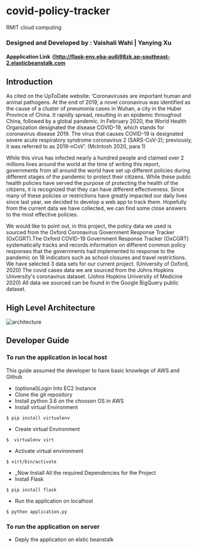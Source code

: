 
# covid-policy-tracker
RMIT cloud computing 

### Designed and Developed by : Vaishali Wahi | Yanying Xu
#### Appplication Link :[http://flask-env.eba-au6i98zk.ap-southeast-2.elasticbeanstalk.com

## Introduction
As cited on the UpToDate website: ‘Coronaviruses are important human and animal pathogens. At the end of 2019, a novel coronavirus was identified as the cause of a cluster of pneumonia cases in Wuhan, a city in the Hubei Province of China. It rapidly spread, resulting in an epidemic throughout China, followed by a global pandemic. In February 2020, the World Health Organization designated the disease COVID-19, which stands for coronavirus disease 2019. The virus that causes COVID-19 is designated severe acute respiratory syndrome coronavirus 2 (SARS-CoV-2); previously, it was referred to as 2019-nCoV’. (McIntosh 2020, para 1) 

While this virus has infected nearly a hundred people and claimed over 2 millions lives around the world at the time of writing this report, governments from all around the world have set up different policies during different stages of the pandemic to protect their citizens. While these public health policies have served the purpose of protecting the health of the citizens, it is recognized that they can have different effectiveness. Since many of these policies or restrictions have greatly impacted our daily lives since last year, we decided to develop a web app to track them. Hopefully from the current data we have collected, we can find some close answers to the most effective policies. 

We would like to point out, in this project, the policy data we used is sourced from the Oxford Coronavirus Government Response Tracker (OxCGRT).The Oxford COVID-19 Government Response Tracker (OxCGRT) systematically tracks and records information on different common policy responses that the governments had implemented to response to the pandemic on 18 indicators such as school closures and travel restrictions. We have selected 3 data sets for our current project. (University of Oxford, 2020) The covid cases data we are sourced from the Johns Hopkins University's coronavirus dataset. (Johns Hopkins University of Medicine 2020) All data we sourced can be found  in the Google BigQuery public dataset.

## High Level Architecture
![architecture](https://user-images.githubusercontent.com/55371863/106376056-a3b2d980-63e5-11eb-8565-ca46b6ce903c.png)

## Developer Guide
### To run the application in local host
This guide assumed the developer to have basic knowlege of AWS and Github
- (optional)Login Into EC2 Instance
- Clone the git repository
- Install python 3.6 on the choosen OS in AWS
- Install virtual Environment
```
$ pip install virtualenv
```
- Create virtual Environment
```
$  virtualenv virt
```
- Activate virtual environment
```
$ virt/bin/activate
```
- _Now Install All the required Dependencies for the Project
- Install Flask
```
$ pip install flask
```
- Run the application on localhost
```
$ python application.py
```
### To run the application on server
- Deply the application on elstic beanstalk


